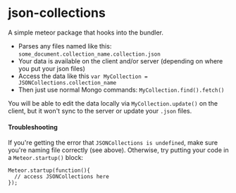# json-collections

A simple meteor package that hooks into the bundler.

- Parses any files named like this: `some_document.collection_name.collection.json`
- Your data is available on the client and/or server (depending on where you put your json files)
- Access the data like this `var MyCollection = JSONCollections.collection_name`
- Then just use normal Mongo commands: `MyCollection.find().fetch()`

You will be able to edit the data locally via `MyCollection.update()` on the client, but it won't sync to the server or update your `.json` files.

#### Troubleshooting

If you're getting the error that `JSONCollections is undefined`, make sure you're naming file correctly (see above). Otherwise, try putting your code in a `Meteor.startup()` block:

```
Meteor.startup(function(){
  // access JSONCollections here
});
```
